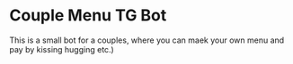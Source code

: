 # Couple Menu TG Bot
This is a small bot for a couples, where you can maek your own menu and pay by kissing hugging etc.)
